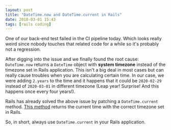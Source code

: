 ```yaml
---
layout: post
title: "DateTime.now and DateTime.current in Rails"
date: 2018-03-01 15:43
tags: [rails coding]
---
```


One of our back-end test failed in the CI pipeline today. Which looks really weird since nobody touches that related code for a while so it's probably not a regression.

After digging into the issue and we finally found the root cause: `DateTime.now` returns a `DateTime` object with **system timezone** instead of the timezone set in Rails application. This isn't a big deal in most cases but can really cause troubles when you are calculating certain time. In our case, we were adding `2.years` to the time and it happens that it could be `2020-02-29` instead of `2020-03-01` in different timezone (Leap year! Surprise! And this happens once every four years!).

Rails has already solved the above issue by patching a `DateTime.current` method. [This method](https://github.com/rails/rails/blob/cfb1e4dfd8813d3d5c75a15a750b3c53eebdea65/activesupport/lib/active_support/core_ext/date_time/calculations.rb#L10) returns the current time with the correct timezone set in Rails.

So, in short, always use `DateTime.current` in your Rails application.

